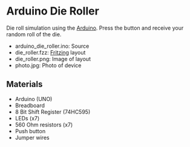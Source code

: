 Arduino Die Roller
==================

Die roll simulation using the [Arduino](http://arduino.cc).  Press the button and receive your random roll of the die.

- arduino_die_roller.ino: Source
- die_roller.fzz: [Fritzing](http://fritzing.org/) layout
- die_roller.png: Image of layout
- photo.jpg: Photo of device

Materials
---------
- Arduino (UNO)
- Breadboard
- 8 Bit Shift Register (74HC595)
- LEDs (x7)
- 560 Ohm resistors (x7)
- Push button
- Jumper wires
